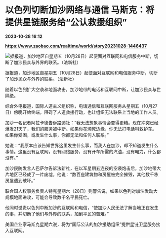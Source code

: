 # 以色列切断加沙网络与通信 马斯克：将提供星链服务给“公认救援组织”

**2023-10-28 16:12**

**https://www.zaobao.com/realtime/world/story20231028-1446437**

![据报道，加沙地区自星期五（10月28日）起便面对互联网和电信服务中断，切断了加沙民众与外界的联系。（法新社）](https://static.zaobao.com/s3fs-public/styles/article_large_full/public/articles/2023/10/29/PALESTINIAN-ISRAEL-CONFLICT-BLACKOUT-121723.jpg?itok=23D3Rd9e "据报道，加沙地区自星期五（10月28日）起便面对互联网和电信服务中断，切断了加沙民众与外界的联系。（法新社）")

据报道，加沙地区自星期五（10月28日）起便面对互联网和电信服务中断，切断了加沙民众与外界的联系。（法新社）

随着以色列扩大空袭和地面攻击，加沙地带的电话和互联网中断，让加沙民众与世隔绝。

综合外电报道，国际人道主义组织称，电话通信和互联网服务从星期五（10月27日）傍晚开始终端，阻碍了人道救援行动，也让组织无法联系上当地的工作人员。

加沙一名记者阿拉卡德告诉路透社：“我无法想象事情会变得更糟。现在冲突已经爆发21天了，我们的服务被中断。如果你在濒死边缘，你无法打电话叫救护车。如果你受困，或发生什么事，你都无法和任何人联系。”

她说：“我原本应该告知世界这里发生什么事，而我人在加沙，却不知道发生什么事情。这里没有互联网，没有网络服务，没有开车所需的汽油，没有电力，什么都没有。”

加沙民防发言人巴萨尔告诉法新社，在以军星期五连夜的空袭炮击后，加沙地带大片地区已经成了一片废墟。他说：“数百座建筑物和房屋被完全摧毁，其他数千栋房屋遭到破坏。”

联合国人权事务负责人特克星期六（28日）则警告说，如果以色列对加沙发动大规模地面进攻，可能会导致数千名平民死亡。

他同时谴责以色列中断加沙的互联网和电信，“使加沙人民无法了解当地正在发生的事，并切断了他们与外界的联系，加剧平民的苦难。”

美国企业家马斯克星期六说，将为“国际公认的加沙援助组织”提供星链卫星服务接入互联网。